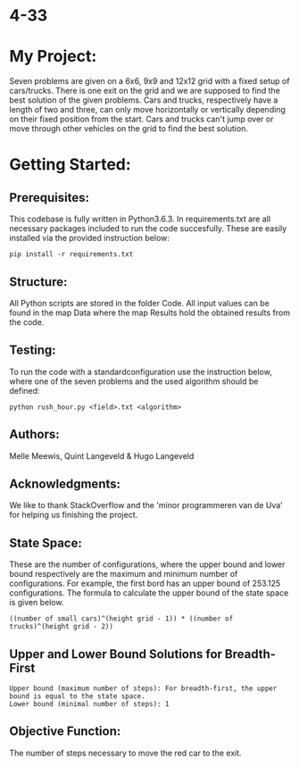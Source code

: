 # 4-33

# My Project:
Seven problems are given on a 6x6, 9x9 and 12x12 grid with a fixed setup of cars/trucks. There is one exit on the grid and we are supposed to find the best solution of the given problems. Cars and trucks, respectively have a length of two and three, can only move horizontally or vertically depending on their fixed position from the start. Cars and trucks can't jump over or move through other vehicles on the grid to find the best solution.

# Getting Started:
## Prerequisites:
This codebase is fully written in Python3.6.3. In requirements.txt are all necessary packages included to run the code succesfully. These are easily installed via the provided instruction below:
```
pip install -r requirements.txt
```
  
## Structure:
All Python scripts are stored in the folder Code. All input values can be found in the map Data where the map Results hold the  obtained results from the code.

## Testing:
To run the code with a standardconfiguration use the instruction below, where one of the seven problems and the used algorithm should be defined: 
```
python rush_hour.py <field>.txt <algorithm>
```

## Authors:
Melle Meewis, Quint Langeveld & Hugo Langeveld

## Acknowledgments:
We like to thank StackOverflow and the 'minor programmeren van de Uva' for helping us finishing the project. 

## State Space:
These are the number of configurations, where the upper bound and lower bound respectively are the maximum and minimum number of configurations. For example, the first bord has an upper bound of 253.125 configurations. The formula to calculate the upper bound of the state space is given below.  
```
((number of small cars)^(height grid - 1)) * ((number of trucks)^(height grid - 2))
```
  
## Upper and Lower Bound Solutions for Breadth-First
```
Upper bound (maximum number of steps): For breadth-first, the upper bound is equal to the state space. 
Lower bound (minimal number of steps): 1
```
  
## Objective Function:
  The number of steps necessary to move the red car to the exit.

